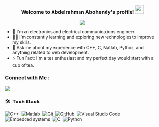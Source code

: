 

<h3 align="center">
  Welcome to Abdelrahman Abohendy's profile!
  <img src="https://media.giphy.com/media/hvRJCLFzcasrR4ia7z/giphy.gif" width="28">
</h3>

<!-- Typing SVG by DenverCoder1 - https://github.com/DenverCoder1/readme-typing-svg -->
<p align="center">
  <a href="https://github.com/DenverCoder1/readme-typing-svg"><img src="https://readme-typing-svg.herokuapp.com/?lines=Electronics%20Engineer;Always%20learning%20new%20things&font=Fira%20Code&center=true&width=440&height=45&color=f75c7e&vCenter=true&size=22"></a>
</p> 

- 🚃 I'm an electronics and electrical communications engineer.
- 👨‍💻 I'm constantly learning and exploring new technologies to improve my skills.
- 💬 Ask me about my experience with C++, C, Matlab, Python, and anything related to web development.
- ⚡ Fun Fact: I'm a tea enthusiast and my perfect day would start with a cup of tea.



### Connect with Me :

<a href="https://www.linkedin.com/in/abdelrahman-abohendy-121252255" target="_blank"><img src="https://img.shields.io/badge/Abdelrahman%20Abohendy-0077B5?style=for-the-badge&logo=Linkedin&logoColor=white"/></a>


### 🛠 &nbsp;Tech Stack
![C++](https://img.shields.io/badge/-C++-05122A?style=flat&logo=C++)&nbsp;
![Matlab](https://img.shields.io/badge/-Matlab-05122A?style=flat&logo=Matlab&logoColor=563D7C)&nbsp;
![Git](https://img.shields.io/badge/-Git-05122A?style=flat&logo=git)&nbsp;
![GitHub](https://img.shields.io/badge/-GitHub-05122A?style=flat&logo=github)&nbsp;
![Visual Studio Code](https://img.shields.io/badge/-Visual%20Studio%20Code-05122A?style=flat&logo=visual-studio-code&logoColor=007ACC)&nbsp;
![Embedded systems](https://img.shields.io/badge/-Embedded_systems-05122A?style=flat&logo=Embedde_Systems)&nbsp;
![C](https://img.shields.io/badge/-C-05122A?style=flat&logo=C)&nbsp;
![Python](https://img.shields.io/badge/-Python%20-05122A?style=flat&logo=python)&nbsp;





<br>
<a href="https://komarev.com/ghpvc/?username=yousefdergham&style=for-the-badge">
   
</a>
